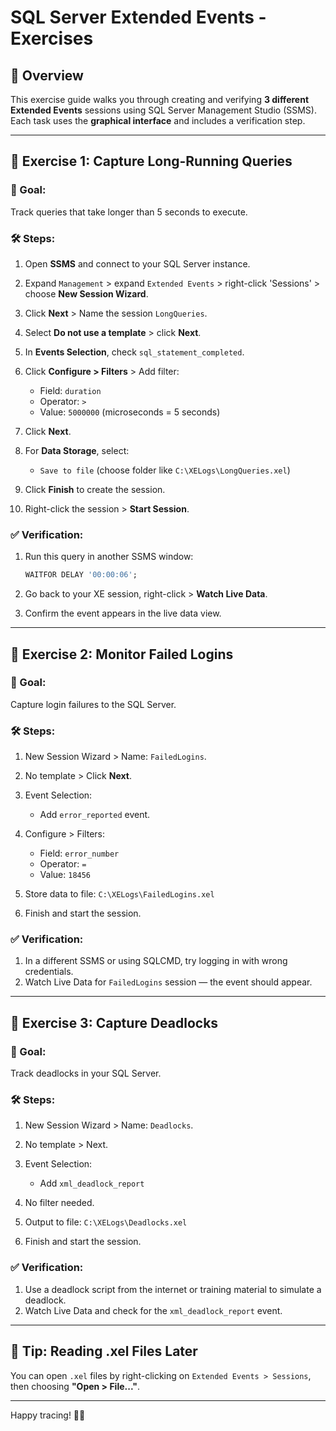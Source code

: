 # SQL Server Extended Events - Exercises

## 📘 Overview

This exercise guide walks you through creating and verifying **3 different Extended Events** sessions using SQL Server Management Studio (SSMS). Each task uses the **graphical interface** and includes a verification step.

---

## 🧪 Exercise 1: Capture Long-Running Queries

### 🎯 Goal:

Track queries that take longer than 5 seconds to execute.

### 🛠️ Steps:

1. Open **SSMS** and connect to your SQL Server instance.
2. Expand `Management` > expand `Extended Events` > right-click 'Sessions' > choose **New Session Wizard**.
3. Click **Next** > Name the session `LongQueries`.
4. Select **Do not use a template** > click **Next**.
5. In **Events Selection**, check `sql_statement_completed`.
6. Click **Configure > Filters** > Add filter:

   * Field: `duration`
   * Operator: `>`
   * Value: `5000000` (microseconds = 5 seconds)
7. Click **Next**.
8. For **Data Storage**, select:

   * `Save to file` (choose folder like `C:\XELogs\LongQueries.xel`)
9. Click **Finish** to create the session.
10. Right-click the session > **Start Session**.

### ✅ Verification:

1. Run this query in another SSMS window:

   ```sql
   WAITFOR DELAY '00:00:06';
   ```
2. Go back to your XE session, right-click > **Watch Live Data**.
3. Confirm the event appears in the live data view.

---

## 🧪 Exercise 2: Monitor Failed Logins

### 🎯 Goal:

Capture login failures to the SQL Server.

### 🛠️ Steps:

1. New Session Wizard > Name: `FailedLogins`.
2. No template > Click **Next**.
3. Event Selection:

   * Add `error_reported` event.
4. Configure > Filters:

   * Field: `error_number`
   * Operator: `=`
   * Value: `18456`
5. Store data to file: `C:\XELogs\FailedLogins.xel`
6. Finish and start the session.

### ✅ Verification:

1. In a different SSMS or using SQLCMD, try logging in with wrong credentials.
2. Watch Live Data for `FailedLogins` session — the event should appear.

---

## 🧪 Exercise 3: Capture Deadlocks

### 🎯 Goal:

Track deadlocks in your SQL Server.

### 🛠️ Steps:

1. New Session Wizard > Name: `Deadlocks`.
2. No template > Next.
3. Event Selection:

   * Add `xml_deadlock_report`
4. No filter needed.
5. Output to file: `C:\XELogs\Deadlocks.xel`
6. Finish and start the session.

### ✅ Verification:

1. Use a deadlock script from the internet or training material to simulate a deadlock.
2. Watch Live Data and check for the `xml_deadlock_report` event.

---

## 📂 Tip: Reading .xel Files Later

You can open `.xel` files by right-clicking on `Extended Events > Sessions`, then choosing **"Open > File..."**.

---

Happy tracing! 🕵️‍♂️

